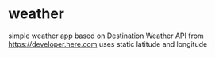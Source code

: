 # weather
simple weather app based on Destination Weather API from https://developer.here.com
uses static latitude and longitude 
